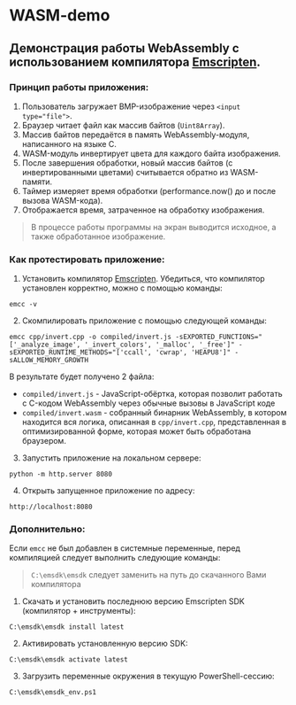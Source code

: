 # WASM-demo

## Демонстрация работы WebAssembly с использованием компилятора [Emscripten](https://emscripten.org/).

### Принцип работы приложения:

1. Пользователь загружает BMP-изображение через `<input type="file">`.
2. Браузер читает файл как массив байтов (`Uint8Array`).
3. Массив байтов передаётся в память WebAssembly-модуля, написанного на языке C.
4. WASM-модуль инвертирует цвета для каждого байта изображения.
5. После завершения обработки, новый массив байтов (с инвертированными цветами) считывается обратно из WASM-памяти.
6. Таймер измеряет время обработки (performance.now() до и после вызова WASM-кода).
7. Отображается время, затраченное на обработку изображения.

> В процессе работы программы на экран выводится исходное, а также обработанное изображение.


### Как протестировать приложение:

1. Установить компилятор [Emscripten](https://emscripten.org/). Убедиться, что компилятор установлен корректно, можно с помощью команды:
```
emcc -v
```
2. Скомпилировать приложение с помощью следующей команды:
```
emcc cpp/invert.cpp -o compiled/invert.js -sEXPORTED_FUNCTIONS="['_analyze_image', '_invert_colors', '_malloc', '_free']" -sEXPORTED_RUNTIME_METHODS="['ccall', 'cwrap', 'HEAPU8']" -sALLOW_MEMORY_GROWTH
```
В результате будет получено 2 файла:
  * `compiled/invert.js` - JavaScript-обёртка, которая позволит работать с C-кодом WebAssembly через обычные вызовы в JavaScript коде
  * `compiled/invert.wasm` - собранный бинарник WebAssembly, в котором находится вся логика, описанная в `cpp/invert.cpp`, представленная в оптимизированной форме, которая может быть обработана браузером.
3. Запустить приложение на локальном сервере:
```
python -m http.server 8080
```
4. Открыть запущенное приложение по адресу:
```
http://localhost:8080
```

### Дополнительно: 

Если `emcc` не был добавлен в системные переменные, перед компиляцией следует выполнить следующие команды:

> `C:\emsdk\emsdk` следует заменить на путь до скачанного Вами компилятора

1. Скачать и установить последнюю версию Emscripten SDK (компилятор + инструменты):
```
C:\emsdk\emsdk install latest
```
2. Активировать установленную версию SDK:
```
C:\emsdk\emsdk activate latest
```
3. Загрузить переменные окружения в текущую PowerShell-сессию:
```
C:\emsdk\emsdk_env.ps1
```
